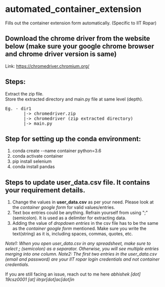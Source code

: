 # automated_container_extension
Fills out the container extension form automatically. (Specific to IIT Ropar)

## Download the chrome driver from the website below (make sure your google chrome browser and chrome driver version is same)
Link: https://chromedriver.chromium.org/

## Steps:
Extract the zip file.  
Store the extracted directory and main.py file at same level (depth).  
<pre>
Eg. - dir1  
       |-> chromedriver.zip  
       |-> chromedriver (zip extracted directory)  
       |-> main.py  
</pre>

## Step for setting up the conda environment:
1. conda create --name container python=3.6
2. conda activate container
3. pip install selenium
4. conda install pandas

## Steps to update user_data.csv file. It contains your requirement details.  
1. Change the values in **user_data.csv** as per your need. Please look at the *container google form* for valid values/entries.
2. Text box entries could be anything. Refrain yourself from using ";" (semicolon). It is used as a delimiter for extracting data.
3. Adding the value of *dropdown entries* in the csv file has to be the same as the *container google form* mentioned. Make sure you write the text(string) as it is, including spaces, commas, quotes, etc.  

*Note1: When you open user_data.csv in any spreadsheet, make sure to select **;** (semicolon) as a separator. Otherwise, you will see multiple entries merging into one column.*
*Note2: The first two entries in the user_data.csv (email and password) are your IIT ropar login credentials and not container credentials.*


If you are still facing an issue, reach out to me here *abhishek [dot] 19csz0001 [at] iitrpr[dot]ac[dot]in*

